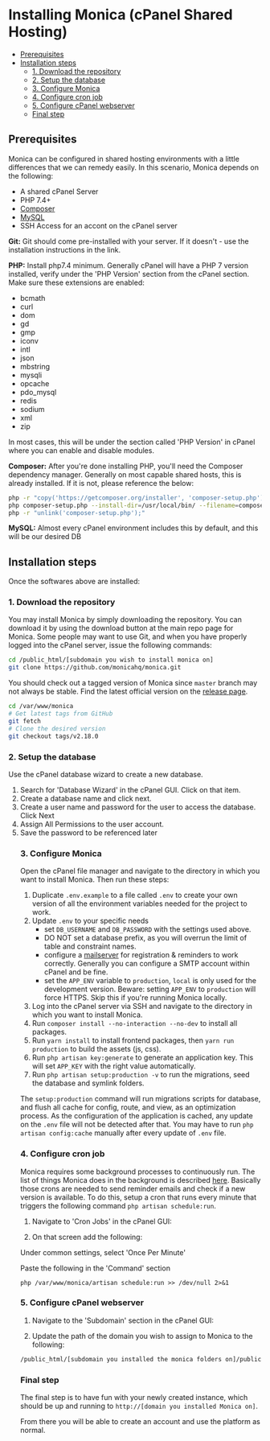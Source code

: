 # Installing Monica (cPanel Shared Hosting) <!-- omit in toc -->

- [Prerequisites](#prerequisites)
- [Installation steps](#installation-steps)
  - [1. Download the repository](#1-download-the-repository)
  - [2. Setup the database](#2-setup-the-database)
  - [3. Configure Monica](#3-configure-monica)
  - [4. Configure cron job](#4-configure-cron-job)
  - [5. Configure cPanel webserver](#5-configure-cpanel-webserver)
  - [Final step](#final-step)

## Prerequisites

Monica can be configured in shared hosting environments with a little differences that we can remedy easily. In this scenario, Monica depends on the following:

-   A shared cPanel Server
-   PHP 7.4+
-   [Composer](https://getcomposer.org/)
-   [MySQL](https://www.mysql.com/)
-   SSH Access for an accont on the cPanel server

**Git:** Git should come pre-installed with your server. If it doesn't - use the installation instructions in the link.

**PHP:** Install php7.4 minimum. Generally cPanel will have a PHP 7 version installed, verify under the 'PHP Version' section from the cPanel section. Make sure these extensions are enabled:

-   bcmath
-   curl
-   dom
-   gd
-   gmp
-   iconv
-   intl
-   json
-   mbstring
-   mysqli
-   opcache
-   pdo_mysql
-   redis
-   sodium
-   xml
-   zip

In most cases, this will be under the section called 'PHP Version' in cPanel where you can enable and disable modules. 

**Composer:** After you're done installing PHP, you'll need the Composer dependency manager. Generally on most capable shared hosts, this is already installed. If it is not, please reference the below:

```sh
php -r "copy('https://getcomposer.org/installer', 'composer-setup.php');"
php composer-setup.php --install-dir=/usr/local/bin/ --filename=composer
php -r "unlink('composer-setup.php');"
```

**MySQL:** Almost every cPanel environment includes this by default, and this will be our desired DB


## Installation steps

Once the softwares above are installed:

### 1. Download the repository

You may install Monica by simply downloading the repository. You can download it by using the download button at the main repo page for Monica. Some people may want to use Git, and when you have properly logged into the cPanel server, issue the following commands:

```sh
cd /public_html/[subdomain you wish to install monica on]
git clone https://github.com/monicahq/monica.git
```

You should check out a tagged version of Monica since `master` branch may not always be stable. Find the latest official version on the [release page](https://github.com/monicahq/monica/releases).

```sh
cd /var/www/monica
# Get latest tags from GitHub
git fetch
# Clone the desired version
git checkout tags/v2.18.0
```

### 2. Setup the database

Use the cPanel database wizard to create a new database. 
<ol>
<li>Search for 'Database Wizard' in the cPanel GUI. Click on that item. </li>
<li>Create a database name and click next. </li>
<li>Create a user name and password for the user to access the database. Click Next</li>
<li>Assign All Permissions to the user account.</li>
<li>Save the password to be referenced later</li>


### 3. Configure Monica

Open the cPanel file manager and navigate to the directory in which you want to install Monica. Then run these steps:

1. Duplicate `.env.example` to a file called `.env` to create your own version of all the environment variables needed for the project to work.
2. Update `.env` to your specific needs
    - set `DB_USERNAME` and `DB_PASSWORD` with the settings used above.
    - DO NOT set a database prefix, as you will overrun the limit of table and constraint names. 
    - configure a [mailserver](/docs/installation/mail.md) for registration & reminders to work correctly. Generally you can configure a SMTP account within cPanel and be fine. 
    - set the `APP_ENV` variable to `production`, `local` is only used for the development version. Beware: setting `APP_ENV` to `production` will force HTTPS. Skip this if you're running Monica locally.
3. Log into the cPanel server via SSH and navigate to the directory in which you want to install Monica.
4. Run `composer install --no-interaction --no-dev` to install all packages.
5. Run `yarn install` to install frontend packages, then `yarn run production` to build the assets (js, css).
6. Run `php artisan key:generate` to generate an application key. This will set `APP_KEY` with the right value automatically.
7. Run `php artisan setup:production -v` to run the migrations, seed the database and symlink folders.

The `setup:production` command will run migrations scripts for database, and flush all cache for config, route, and view, as an optimization process.
As the configuration of the application is cached, any update on the `.env` file will not be detected after that. You may have to run `php artisan config:cache` manually after every update of `.env` file.

### 4. Configure cron job

Monica requires some background processes to continuously run. The list of things Monica does in the background is described [here](https://github.com/monicahq/monica/blob/master/app/Console/Kernel.php#L63).
Basically those crons are needed to send reminder emails and check if a new version is available.
To do this, setup a cron that runs every minute that triggers the following command `php artisan schedule:run`.

1. Navigate to 'Cron Jobs' in the cPanel GUI:


2. On that screen add the following:

Under common settings, select 'Once Per Minute'

Paste the following in the 'Command' section
```
php /var/www/monica/artisan schedule:run >> /dev/null 2>&1
```

### 5. Configure cPanel webserver

1. Navigate to the 'Subdomain' section in the cPanel GUI:


2. Update the path of the domain you wish to assign to Monica to the following:

```sh
/public_html/[subdomain you installed the monica folders on]/public
```

### Final step

The final step is to have fun with your newly created instance, which should be up and running to `http://[domain you installed Monica on]`.

From there you will be able to create an account and use the platform as normal. 
